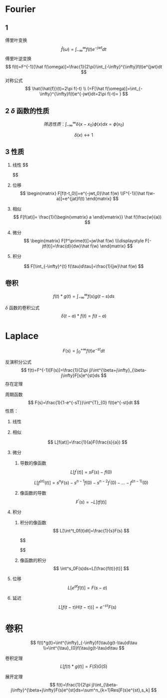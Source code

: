 # Fourier

## 1

傅里叶变换
$$
\hat f(\omega)=\int_{-\infty}^{\infty}f(t)e^{-jwt}dt
$$
傅里叶逆变换
$$
f(t)=F^{-1}[\hat f(\omega)]=\frac{1}{2\pi}\int_{-\infty}^{\infty}f(t)e^{jwt}dt
$$
对称公式
$$
\hat{\hat{f}}(t)=2\pi f(-t) \\
(=F[\hat f(\omega)]=\int_{-\infty}^{\infty}f(t)e^{-jwt}dt=2\pi f(-t)= )
$$

## 2 $\delta$ 函数的性质

$$
筛选性质：\int_{-\infty}^{\infty}\delta (x-x_0)\phi(x)dx=\phi(x_0)
$$

$$
\delta(x)\leftrightarrow 1
$$

## 3 性质

1. 线性
   $$
   
   $$
   
2. 位移
   $$
   \begin{matrix}
   F[f(t-t_0)]=e^{-jwt_0}\hat f(w)
   \\F^{-1}[\hat f(w-a)]=e^{jat}f(t)
   \end{matrix}
   $$
   
3. 相似
   $$
   F[f(at)]=
   \frac{1}{\begin{vmatrix}
   a
   \end{vmatrix}}
   \hat f(\frac{w}{a})
   $$
   
4. 微分
   $$
   \begin{matrix}
   F[f^\prime(t)]=jw\hat f(w)
   \\\displaystyle F[-jtf(t)]=\frac{d}{dw}\hat f(w)
   \end{matrix}
   $$
   
5. 积分

$$
F[\int_{-\infty}^{t} f(\tau)d\tau]=\frac{1}{jw}\hat f(w)
$$

## 卷积

$$
f(t)*g(t)=\int_{-\infty}^{\infty}f(s)g(t-s)ds
$$

$\delta$ 函数的卷积公式
$$
\delta(t-a)*f(t)=f(t-a)
$$


# Laplace

$$
F(s)=\int^{+\infty}_{0} f(t)e^{-st}dt
$$

反演积分公式
$$
f(t)=F^{-1}[F(s)]=\frac{1}{2\pi j}\int^{\beta+j\infty}_{\beta-j\infty}F[s]e^{st}ds
$$
存在定理

周期函数
$$
F(s)=\frac{1}{1-e^{-sT}}\int^{T}_{0} f(t)e^{-st}dt
$$
性质：

1. 线性
   
2. 相似
   
   $$
   L[f(at)]=\frac{1}{a}F(\frac{s}{a})
   $$
   
3. 微分

   1. 导数的像函数
      $$
      L[f^{\prime}(t)]=sF(s)-f(0)
      $$

      $$
      L[f^{(n)}(t)]=s^{n}F(s)-s^{n-1}f(0)-s^{n-2}f^{\prime}(0)-...-f^{(n-1)}(0)
      $$

   2. 像函数的导数
      $$
      F^{\prime}(s)=-L[tf(t)]
      $$
      

4. 积分

   1. 积分的像函数
      $$
      L[\int^t_0f(t)dt]=\frac{1}{s}F(s)
      $$

      $$
      
      $$

   2. 像函数的积分
      $$
      \int^s_0F(s)ds=L[\frac{f(t)}{t}]
      $$
      

5. 位移
   $$
   L[e^{at}f(t)]=F(s-a)
   $$
   
6. 延迟
   $$
   L[f(t-\tau)H(t-\tau))]=e^{-s\tau}F(s)
   $$

# 卷积

$$
   f(t)*g(t)=\int^{\infty}_{-\infty}f(\tau)g(t-\tau)d\tau
   \\=\int^{\tau}_{0}f(\tau)g(t-\tau)d\tau
$$

卷积定理
$$
L[f(t)*g(t)]=F(S)G(S)
$$



展开定理
$$
f(t)=\frac{1}{2\pi j}\int_{\beta-j\infty}^{\beta+j\infty}F(s)e^{st}ds=\sum^n_{k=1}Res[F(s)e^{st},s_k]
$$
